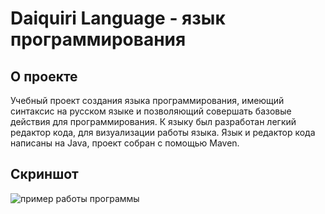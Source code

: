 # Daiquiri Language - язык программирования
## О проекте
Учебный проект создания языка программирования, имеющий синтаксис на русском языке и позволяющий совершать базовые действия для программирования.
К языку был разработан легкий редактор кода, для визуализации работы языка.
Язык и редактор кода написаны на Java, проект собран с помощью Maven.
## Скриншот
![пример работы программы](https://github.com/yudls/daiquiri/assets/119896503/728bdf42-fdc7-462c-931b-dacb5a91e257)

